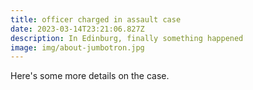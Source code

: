 ```yaml
---
title: officer charged in assault case
date: 2023-03-14T23:21:06.827Z
description: In Edinburg, finally something happened
image: img/about-jumbotron.jpg
---
```

Here's some more details on the case.